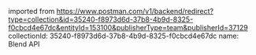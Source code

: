 imported from https://www.postman.com/v1/backend/redirect?type=collection&id=35240-f8973d6d-37b8-4b9d-8325-f0cbcd4e67dc&entityId=153100&publisherType=team&publisherId=37129
collectionId: 35240-f8973d6d-37b8-4b9d-8325-f0cbcd4e67dc
name: Blend API